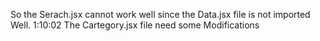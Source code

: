 So the Serach.jsx cannot work well since the Data.jsx file is not imported Well.
1:10:02 
The Cartegory.jsx file need some Modifications